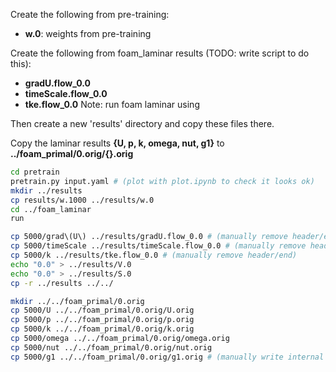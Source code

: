 

Create the following from pre-training: 
* __w.0__: weights from pre-training

Create the following from foam_laminar results (TODO: write script to do this):
* __gradU.flow_0.0__
* __timeScale.flow_0.0__
* __tke.flow_0.0__
Note: run foam laminar using

Then create a new 'results' directory and copy these files there. 

Copy the laminar results __{U, p, k, omega, nut, g1}__ to __../foam_primal/0.orig/{}.orig__


```sh
cd pretrain
pretrain.py input.yaml # (plot with plot.ipynb to check it looks ok)
mkdir ../results
cp results/w.1000 ../results/w.0
cd ../foam_laminar
run

cp 5000/grad\(U\) ../results/gradU.flow_0.0 # (manually remove header/end, parenthesis)
cp 5000/timeScale ../results/timeScale.flow_0.0 # (manually remove header/end)
cp 5000/k ../results/tke.flow_0.0 # (manually remove header/end)
echo "0.0" > ../results/V.0
echo "0.0" > ../results/S.0
cp -r ../results ../../

mkdir ../../foam_primal/0.orig
cp 5000/U ../../foam_primal/0.orig/U.orig
cp 5000/p ../../foam_primal/0.orig/p.orig
cp 5000/k ../../foam_primal/0.orig/k.orig
cp 5000/omega ../../foam_primal/0.orig/omega.orig
cp 5000/nut ../../foam_primal/0.orig/nut.orig
cp 5000/g1 ../../foam_primal/0.orig/g1.orig # (manually write internal field 0.0)
```